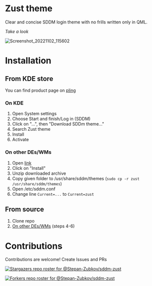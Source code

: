 # Zust theme

Clear and concise SDDM login theme with no frills written only in QML.

*Take a look*

![Screenshot_20221102_115602](https://user-images.githubusercontent.com/83695097/199449253-0158790e-2fcf-414a-919a-03bbae388ef8.png)

# Installation

## From KDE store
You can find product page on [pling](https://www.pling.com/p/1931238/)
### On KDE
1. Open System settings
2. Choose Start and finish/Log in (SDDM)
3. Click on "...", then "Download SDDm theme..."
4. Search Zust theme
5. Install
6. Activate


### On other DEs/WMs
1. Open [link](https://www.pling.com/p/1931238/)
2. Click on "Install"
3. Unzip downloaded archive
4. Copy given folder to /usr/share/sddm/themes (`sudo cp -r zust /usr/share/sddm/themes`)
5. Open /etc/sddm.conf
6. Change line `Current=...` to `Current=zust`

## From source
1. Clone repo
2. [On other DEs/WMs](#on-other-deswms) (steps 4-6)


# Contributions

Contributions are welcome! Create Issues and PRs

[![Stargazers repo roster for @Stepan-Zubkov/sddm-zust](https://reporoster.com/stars/Stepan-Zubkov/sddm-zust)](https://github.com/Stepan-Zubkov/sddm-zust/stargazers)

[![Forkers repo roster for @Stepan-Zubkov/sddm-zust](https://reporoster.com/forks/Stepan-Zubkov/sddm-zust)](https://github.com/Stepan-Zubkov/sddm-zust/network/members)

